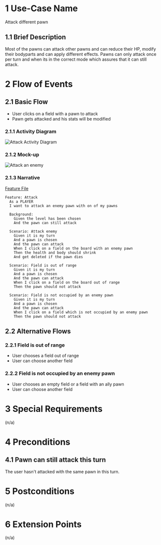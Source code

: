 # 1 Use-Case Name

Attack different pawn

## 1.1 Brief Description

Most of the pawns can attack other pawns and can reduce their HP, modify their bodyparts and can apply different effects. Pawns can only attack once per turn and when its in the correct mode which assures that it can still attack.

# 2 Flow of Events

## 2.1 Basic Flow

* User clicks on a field with a pawn to attack
* Pawn gets attacked and his stats will be modified

### 2.1.1 Activity Diagram

![Attack Activity Diagram](https://raw.githubusercontent.com/steiditi/Spybot-Reloaded-Doc/0a0563903812f3ca8e95161bbbe68eb69a09b598/UseCases/Attack/ActivityDiagram.svg)

### 2.1.2 Mock-up

![Attack an enemy](https://raw.githubusercontent.com/steiditi/Spybot-Reloaded-Doc/9ef0b9f70bd476a23dcb5b3c8a71f3d701616f9f/UseCases/Attack/MockUpAttack.svg)

### 2.1.3 Narrative

[Feature File](https://github.com/janick3110/Spybot/blob/master/app/Feature%20Files/Attack.feature)
```
Feature: Attack
  As a PLAYER
  I want to attack an enemy pawn with on of my pawns

  Background:
    Given the level has been chosen
    And the pawn can still attack

  Scenario: Attack enemy
    Given it is my turn
    And a pawn is chosen
    And the pawn can attack
    When I click on a field on the board with an enemy pawn
    Then the health and body should shrink
    And get deleted if the pawn dies

  Scenario: Field is out of range
    Given it is my turn
    And a pawn is chosen
    And the pawn can attack
    When I click on a field on the board out of range
    Then the pawn should not attack

  Scenario: Field is not occupied by an enemy pawn
    Given it is my turn
    And a pawn is chosen
    And the pawn can attack
    When I click on a field which is not occupied by an enemy pawn
    Then the pawn should not attack
```

## 2.2 Alternative Flows

### 2.2.1 Field is out of range

* User chooses a field out of range
* User can choose another field

### 2.2.2 Field is not occupied by an enemy pawn

* User chooses an empty field or a field with an ally pawn
* User can choose another field

# 3 Special Requirements

(n/a)

# 4 Preconditions

## 4.1 Pawn can still attack this turn

The user hasn't attacked with the same pawn in this turn.

# 5 Postconditions

(n/a)

# 6 Extension Points

(n/a)
